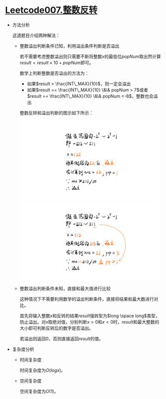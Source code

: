 # [Leetcode007.整数反转](<https://leetcode-cn.com/problems/reverse-integer/>)

- 方法分析

  这道题目介绍两种解法：

  - 整数溢出判断条件已知，利用溢出条件判断是否溢出

    若不需要考虑整数溢出则只需要不断将整数$x$的最低位$popNum$取出然计算$result=result \times 10 + popNum$即可。

    数学上判断整数是否溢出的方法为：

    - 如果$result > \frac{INT\_MAX}{10}​$，则一定会溢出
    - 如果$result == \frac{INT\_MAX}{10} \&\& popNum > 7$或者$result == \frac{INT\_MAX}{10} \&\& popNum <-8$，整数也会溢出

    整数反转和溢出判断的图示如下所示：

    ![img](assets/b1452fb9e9d44368a402f2d64b3da349bd7c38d8ce44b770c625ef4c23ff8f23-frame_00001.png)
    ![img](assets/3c56793c0fce22deb6e897c5561a278169eaff054726a1d34ce70e6dba47903b-frame_00002.png)

  - 整数溢出判断条件未知，直接和最大值进行比较

    这种情况下不需要利用数学的溢出判断条件，直接将结果和最大数进行对比。

    首先将输入整数$x$和反转的结果$result$强转型为$long \space long$类型，防止溢出。对$x$取绝对值，分别判断$x>0$和$x<0$时，$result$和最大整数的大小即可判断反转后的数字是否溢出。

    若溢出则返回0，否则直接返回$result$的值。

    

- 复杂度分析

  - 时间复杂度

    时间复杂度为$O(logx)$。

  - 空间复杂度

    空间复杂度为$O(1)​$。
